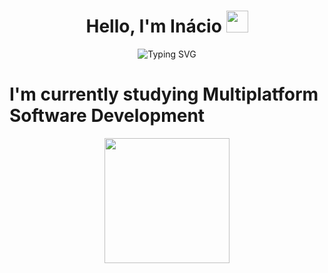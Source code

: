 <h1 align="center">Hello, I'm Inácio <img src="https://media.giphy.com/media/hvRJCLFzcasrR4ia7z/giphy.gif" width="35"></h1>


<div align="center">
  
![Typing SVG](https://readme-typing-svg.herokuapp.com?font=ROBOT&size=25&color=39FF14&background=000000&center=true&vCenter=true&width=490&lines=%3E+Welcome+to+my+GitHub+profile...!)

</div>

<h1>I'm currently studying Multiplatform Software Development</h1>






<div align="center">
    <img height="200px" src="https://github-readme-streak-stats.herokuapp.com/?user=Inaciosant"/>
</div>






